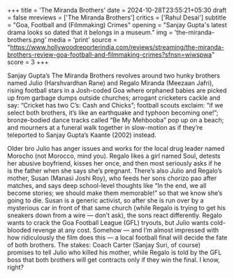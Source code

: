 +++
title = 'The Miranda Brothers'
date = 2024-10-28T23:55:21+05:30
draft = false
mreviews = ['The Miranda Brothers']
critics = ['Rahul Desai']
subtitle = "Goa, Football and (Filmmaking) Crimes"
opening = "Sanjay Gupta's latest drama looks so dated that it belongs in a museum."
img = 'the-miranda-brothers.png'
media = 'print'
source = "https://www.hollywoodreporterindia.com/reviews/streaming/the-miranda-brothers-review-goa-football-and-filmmaking-crimes?sfnsn=wiwspwa"
score = 3
+++

Sanjay Gupta’s The Miranda Brothers revolves around two hunky brothers named Julio (Harshvardhan Rane) and Regalo Miranda (Meezaan Jafri), rising football stars in a Josh-coded Goa where orphaned babies are picked up from garbage dumps outside churches; arrogant cricketers cackle and say: “Cricket has two C’s: Cash and Chicks”; football scouts exclaim: “if we select both brothers, it’s like an earthquake and typhoon becoming one!”; bronze-bodied dance tracks called “Be My Mehbooba” pop up on a beach; and mourners at a funeral walk together in slow-motion as if they’re teleported to Sanjay Gupta’s Kaante (2002) instead.

Older bro Julio has anger issues and works for the local drug leader named Morocho (not Morocco, mind you). Regalo likes a girl named Soul, detests her abusive boyfriend, kisses her once, and then most seriously asks if he is the father when she says she’s pregnant. There’s also Julio and Regalo’s mother, Susan (Manasi Joshi Roy), who feeds her sons chorizo pao after matches, and says deep school-level thoughts like “In the end, we all become stories; we should make them memorable!” so that we know she’s going to die. Susan is a generic activist, so after she is run over by a mysterious car in front of that same church (while Regalo is trying to get his sneakers down from a wire — don’t ask), the sons react differently. Regalo wants to crack the Goa Football League (GFL) tryouts, but Julio wants cold-blooded revenge at any cost. Somehow — and I’m almost impressed with how ridiculously the film does this — a local football final will decide the fate of both brothers. The stakes: Coach Carter (Sanjay Suri, of course) promises to tell Julio who killed his mother, while Regalo is told by the GFL boss that both brothers will get contracts only if they win the final. I know, right?
